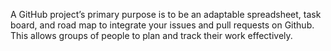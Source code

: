 A GitHub project’s primary purpose is to be an adaptable spreadsheet, task board, and road map to integrate your issues and pull requests on Github. This allows groups of people to plan and track their work effectively.